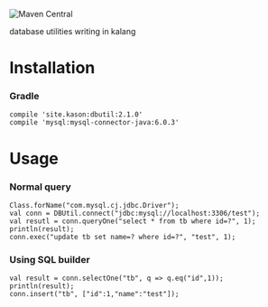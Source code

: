 ![Maven Central](https://img.shields.io/maven-central/v/site.kason/dbutil.svg)

database utilities writing in kalang

# Installation

### Gradle

    compile 'site.kason:dbutil:2.1.0'
    compile 'mysql:mysql-connector-java:6.0.3'
    
# Usage
    
### Normal query
    
    Class.forName("com.mysql.cj.jdbc.Driver");
    val conn = DBUtil.connect("jdbc:mysql://localhost:3306/test");
    val resutl = conn.queryOne("select * from tb where id=?", 1);
    println(result);
    conn.exec("update tb set name=? where id=?", "test", 1);

### Using SQL builder

    val result = conn.selectOne("tb", q => q.eq("id",1));
    println(result);
    conn.insert("tb", ["id":1,"name":"test"]);